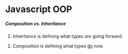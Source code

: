 # Javascript OOP

##### Composition vs. Inheritance

1. Inheritance is defining what types *are* going forward.

2. Composition is defining what types <a href="https://www.youtube.com/watch?v=wfMtDGfHWpA" target="_blank">do</a> now.

#
